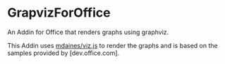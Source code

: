 # GrapvizForOffice
An Addin for Office that renders graphs using graphviz.

This Addin uses [mdaines/viz.js](https://github.com/syoya/viz-runner) to render the graphs and is based on the samples provided by [dev.office.com].

